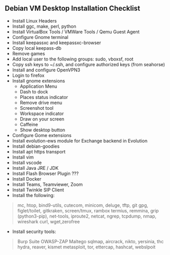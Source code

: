 ## Debian VM Desktop Installation Checklist


- Install Linux Headers
- Install ggc, make, perl, python
- Install VirtualBox Tools / VMWare Tools / Qemu Guest Agent
- Configure Gnome terminal
- Install keepassxc and keepassxc-browser
- Copy local keepass-db
- Remove games
- Add local user to the following groups: sudo, vboxsf, root
- Copy ssh keys to ~/.ssh, and configure authorized keys (from seahorse)
- Install and configure OpenVPN3 
- Login to firefox
- Install gnome extensions
	- Application Menu
	- Dash to dock
	- Places status indicator
	- Remove drive menu
	- Screenshot tool
	- Workspace indicator
	- Draw on your screen
	- Caffeine
	- Show desktop button
- Configure Gome extensions
- Install evolution-ews module for Exchange backend in Evolution
- Install debian-goodies
- Install apt https transport
- Install vim
- Install vscode
- Install Java JRE / JDK
- Install Flash Browser Plugin ???
- Install Docker
- Install Teams, Teamviewer, Zoom
- Install Twinkle SIP Client
- Install the following: 
>mc, htop, bind9-utils, cutecom, minicom, deluge, tftp, git
>gpg, figlet/toilet, gitkraken, screen/tmux, rambox
>termius, remmina, grip (python3-pip), net-tools, iproute2,
>netcat, ngrep, tcpdump, nmap, wireshark
>curl, wget,zerofree
- Install security tools:
>Burp Suite
>OWASP-ZAP
>Maltego
>sqlmap, aircrack, nikto, yersinia, thc hydra, reaver, kismet
>metasploit, tor, ettercap, hashcat, webslpoit

